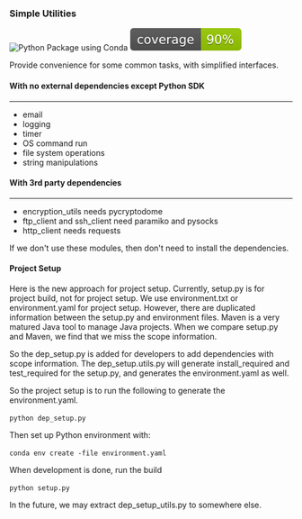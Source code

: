 ### Simple Utilities

![Python Package using Conda](https://github.com/psilons/pypigeonhole-simple-utils/workflows/Python%20Package%20using%20Conda/badge.svg)
![Test Coverage](coverage.svg)

Provide convenience for some common tasks, with simplified interfaces.

#### With no external dependencies except Python SDK
___
- email
- logging
- timer
- OS command run
- file system operations
- string manipulations

#### With 3rd party dependencies
___
- encryption_utils needs pycryptodome 
- ftp_client and ssh_client need paramiko and pysocks
- http_client needs requests

If we don't use these modules, then don't need to install the dependencies.


#### Project Setup
Here is the new approach for project setup. Currently, setup.py is for project 
build, not for project setup. We use environment.txt or environment.yaml for
project setup. However, there are duplicated information between the setup.py 
and environment files. Maven is a very matured Java tool to manage Java 
projects. When we compare setup.py and Maven, we find that we miss the scope
information. 

So the dep_setup.py is added for developers to add dependencies with scope
information. The dep_setup.utils.py will generate install_required and
test_required for the setup.py, and generates the environment.yaml as well.

So the project setup is to run the following to generate the environment.yaml.

```python dep_setup.py```

Then set up Python environment with:

```conda env create -file environment.yaml ```

When development is done, run the build

```python setup.py```

In the future, we may extract dep_setup_utils.py to somewhere else.
